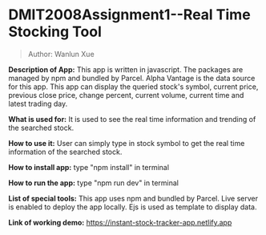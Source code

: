 # DMIT2008Assignment1--Real Time Stocking Tool

> Author: Wanlun Xue

**Description of App:** This app is written in javascript. The packages are managed by npm and bundled by Parcel. Alpha Vantage is the data source for this app. This app can display the queried stock's symbol, current price, previous close price, change percent, current volume, current time and latest trading day.

**What is used for:** It is used to see the real time information and trending of the searched stock.

**How to use it:** User can simply type in stock symbol to get the real time information of the searched stock.

**How to install app:** type "npm install" in terminal

**How to run the app:** type "npm run dev" in terminal

**List of special tools:** This app uses npm and bundled by Parcel. Live server is enabled to deploy the app locally. Ejs is used as template to display data.

**Link of working demo:** https://instant-stock-tracker-app.netlify.app

